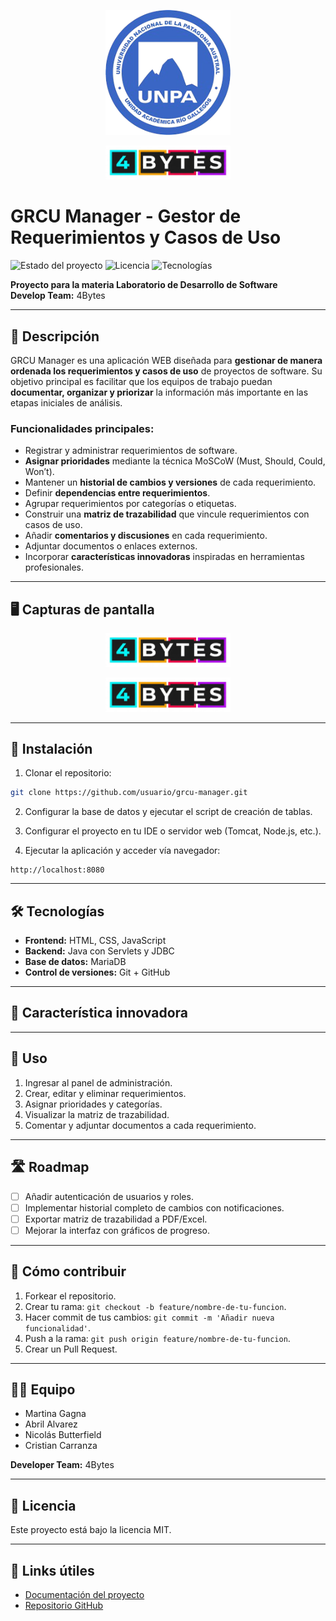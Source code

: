 
<p align="center">
  <img src="img/unpa_logo.png" alt="Logo UNPA" width="200"/>
</p>

<p align="center">
  <img src="img/4bytes_logo.png" alt="Logo UNPA" width="200"/>
</p>

# GRCU Manager - Gestor de Requerimientos y Casos de Uso

![Estado del proyecto](https://img.shields.io/badge/Estado-En%20Desarrollo-yellow)
![Licencia](https://img.shields.io/badge/Licencia-MIT-blue)
![Tecnologías](https://img.shields.io/badge/Tecnologías-Java%20|%20HTML%20|%20CSS%20|%20JS-green)

**Proyecto para la materia Laboratorio de Desarrollo de Software**  
**Develop Team:** 4Bytes

---

## 📖 Descripción

GRCU Manager es una aplicación WEB diseñada para **gestionar de manera ordenada los requerimientos y casos de uso** de proyectos de software. Su objetivo principal es facilitar que los equipos de trabajo puedan **documentar, organizar y priorizar** la información más importante en las etapas iniciales de análisis.

### Funcionalidades principales:

- Registrar y administrar requerimientos de software.
- **Asignar prioridades** mediante la técnica MoSCoW (Must, Should, Could, Won’t).
- Mantener un **historial de cambios y versiones** de cada requerimiento.
- Definir **dependencias entre requerimientos**.
- Agrupar requerimientos por categorías o etiquetas.
- Construir una **matriz de trazabilidad** que vincule requerimientos con casos de uso.
- Añadir **comentarios y discusiones** en cada requerimiento.
- Adjuntar documentos o enlaces externos.
- Incorporar **características innovadoras** inspiradas en herramientas profesionales.

---

## 🖥 Capturas de pantalla

<p align="center">
  <img src="img/4bytes_logo.png" alt="Logo UNPA" width="200"/>
</p>
<p align="center">
  <img src="img/4bytes_logo.png" alt="Logo UNPA" width="200"/>
</p>


---

## 🚀 Instalación

1. Clonar el repositorio:

```bash
git clone https://github.com/usuario/grcu-manager.git
```

2. Configurar la base de datos y ejecutar el script de creación de tablas.

3. Configurar el proyecto en tu IDE o servidor web (Tomcat, Node.js, etc.).

4. Ejecutar la aplicación y acceder vía navegador:

```
http://localhost:8080
```

---

## 🛠 Tecnologías

- **Frontend:** HTML, CSS, JavaScript
- **Backend:** Java con Servlets y JDBC
- **Base de datos:** MariaDB
- **Control de versiones:** Git + GitHub

---

## 🎯 Característica innovadora

 

---

## 📌 Uso

1. Ingresar al panel de administración.
2. Crear, editar y eliminar requerimientos.
3. Asignar prioridades y categorías.
4. Visualizar la matriz de trazabilidad.
5. Comentar y adjuntar documentos a cada requerimiento.

---

## 🛣 Roadmap

- [ ] Añadir autenticación de usuarios y roles.
- [ ] Implementar historial completo de cambios con notificaciones.
- [ ] Exportar matriz de trazabilidad a PDF/Excel.
- [ ] Mejorar la interfaz con gráficos de progreso.

---

## 🤝 Cómo contribuir

1. Forkear el repositorio.
2. Crear tu rama: `git checkout -b feature/nombre-de-tu-funcion`.
3. Hacer commit de tus cambios: `git commit -m 'Añadir nueva funcionalidad'`.
4. Push a la rama: `git push origin feature/nombre-de-tu-funcion`.
5. Crear un Pull Request.

---

## 🧑‍💻 Equipo

- Martina Gagna
- Abril Alvarez
- Nicolás Butterfield
- Cristian Carranza

**Developer Team:** 4Bytes

---

## 📄 Licencia

Este proyecto está bajo la licencia MIT.  

---

## 🔗 Links útiles

- [Documentación del proyecto](docs/README.md)
- [Repositorio GitHub](https://github.com/nicobutter/grcu-manager)
